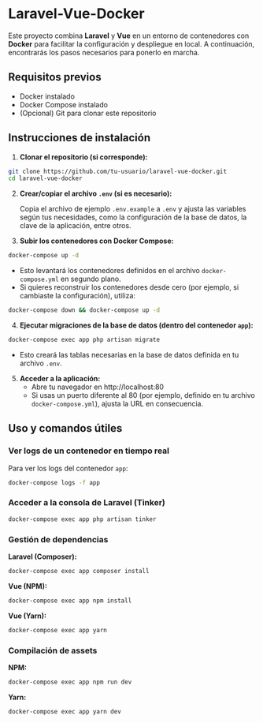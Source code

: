 # Laravel-Vue-Docker

Este proyecto combina **Laravel** y **Vue** en un entorno de contenedores con **Docker** para facilitar la configuración y despliegue en local. A continuación, encontrarás los pasos necesarios para ponerlo en marcha.

## Requisitos previos

* Docker instalado
* Docker Compose instalado
* (Opcional) Git para clonar este repositorio

## Instrucciones de instalación

1. **Clonar el repositorio (si corresponde):**

```bash
git clone https://github.com/tu-usuario/laravel-vue-docker.git
cd laravel-vue-docker
```

2. **Crear/copiar el archivo `.env` (si es necesario):**
   
   Copia el archivo de ejemplo `.env.example` a `.env` y ajusta las variables según tus necesidades, como la configuración de la base de datos, la clave de la aplicación, entre otros.

3. **Subir los contenedores con Docker Compose:**

```bash
docker-compose up -d
```

* Esto levantará los contenedores definidos en el archivo `docker-compose.yml` en segundo plano.
* Si quieres reconstruir los contenedores desde cero (por ejemplo, si cambiaste la configuración), utiliza:

```bash
docker-compose down && docker-compose up -d
```

4. **Ejecutar migraciones de la base de datos (dentro del contenedor `app`):**

```bash
docker-compose exec app php artisan migrate
```

* Esto creará las tablas necesarias en la base de datos definida en tu archivo `.env`.

5. **Acceder a la aplicación:**
   * Abre tu navegador en http://localhost:80
   * Si usas un puerto diferente al 80 (por ejemplo, definido en tu archivo `docker-compose.yml`), ajusta la URL en consecuencia.

## Uso y comandos útiles

### Ver logs de un contenedor en tiempo real

Para ver los logs del contenedor `app`:

```bash
docker-compose logs -f app
```

### Acceder a la consola de Laravel (Tinker)

```bash
docker-compose exec app php artisan tinker
```

### Gestión de dependencias

**Laravel (Composer):**
```bash
docker-compose exec app composer install
```

**Vue (NPM):**
```bash
docker-compose exec app npm install
```

**Vue (Yarn):**
```bash
docker-compose exec app yarn
```

### Compilación de assets

**NPM:**
```bash
docker-compose exec app npm run dev
```

**Yarn:**
```bash
docker-compose exec app yarn dev
```
